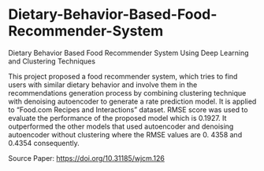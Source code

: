 # Dietary-Behavior-Based-Food-Recommender-System

Dietary Behavior Based Food Recommender System Using Deep Learning and Clustering Techniques

This project proposed a food recommender system, which tries to find users with similar dietary behavior and involve them in the recommendations generation process by combining clustering technique with denoising autoencoder to generate a rate prediction model. It is applied to “Food.com Recipes and Interactions” dataset. RMSE score was used to evaluate the performance of the proposed model which is 0.1927. It outperformed the other models that used autoencoder and denoising autoencoder without clustering where the RMSE values are 0. 4358 and 0.4354 consequently.

Source Paper: https://doi.org/10.31185/wjcm.126
